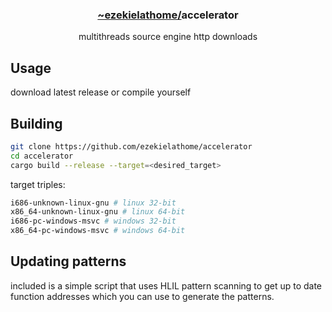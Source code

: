 <div align="center">
  <h3><a href="https://github.com/ezekielathome">
    ~ezekielathome/</a>accelerator
  </h3>
multithreads source engine http downloads
</div>

## Usage
download latest release or compile yourself

## Building
```sh
git clone https://github.com/ezekielathome/accelerator
cd accelerator
cargo build --release --target=<desired_target>
```

target triples:
```sh
i686-unknown-linux-gnu # linux 32-bit
x86_64-unknown-linux-gnu # linux 64-bit
i686-pc-windows-msvc # windows 32-bit
x86_64-pc-windows-msvc # windows 64-bit
```

## Updating patterns
included is a simple script that uses HLIL pattern scanning to get up to date function addresses which you can use to generate the patterns.
